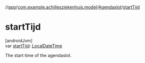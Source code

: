 //[app](../../../index.md)/[com.example.achillesziekenhuis.model](../index.md)/[Agendaslot](index.md)/[startTijd](start-tijd.md)

# startTijd

[androidJvm]\
var [startTijd](start-tijd.md): [LocalDateTime](https://developer.android.com/reference/kotlin/java/time/LocalDateTime.html)

The start time of the agendaslot.
